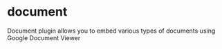 # document
Document plugin allows you to embed various types of documents using Google Document Viewer
